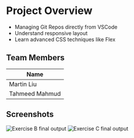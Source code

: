 # Project Overview
* Managing Git Repos directly from VSCode
* Understand responsive layout
* Learn advanced CSS techniques like Flex
## Team Members
| Name           |
|----------------|
| Martin Liu     |
| Tahmeed Mahmud |
## Screenshots
![Exercise B final output](./ExerciseB.gif)
![Exercise C final output](./ExerciseC.gif)

